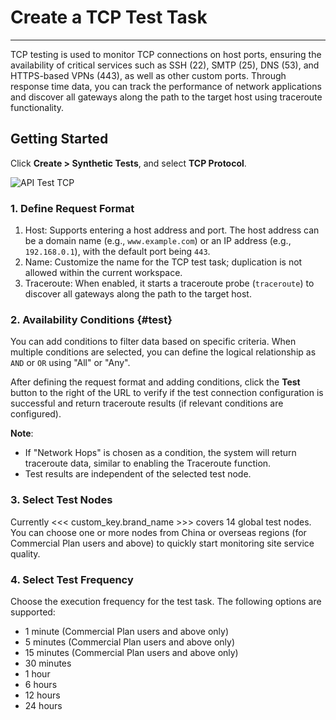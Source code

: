 # Create a TCP Test Task
---

TCP testing is used to monitor TCP connections on host ports, ensuring the availability of critical services such as SSH (22), SMTP (25), DNS (53), and HTTPS-based VPNs (443), as well as other custom ports. Through response time data, you can track the performance of network applications and discover all gateways along the path to the target host using traceroute functionality.


## Getting Started

Click **Create > Synthetic Tests**, and select **TCP Protocol**.

![API Test TCP](../../img/api_test_tcp.png)


### 1. Define Request Format

1. Host: Supports entering a host address and port. The host address can be a domain name (e.g., `www.example.com`) or an IP address (e.g., `192.168.0.1`), with the default port being `443`.  
2. Name: Customize the name for the TCP test task; duplication is not allowed within the current workspace.  
3. Traceroute: When enabled, it starts a traceroute probe (`traceroute`) to discover all gateways along the path to the target host.

### 2. Availability Conditions {#test}

You can add conditions to filter data based on specific criteria. When multiple conditions are selected, you can define the logical relationship as `AND` or `OR` using "All" or "Any".


After defining the request format and adding conditions, click the **Test** button to the right of the URL to verify if the test connection configuration is successful and return traceroute results (if relevant conditions are configured).


**Note**:

- If "Network Hops" is chosen as a condition, the system will return traceroute data, similar to enabling the Traceroute function.
- Test results are independent of the selected test node.

### 3. Select Test Nodes

Currently <<< custom_key.brand_name >>> covers 14 global test nodes. You can choose one or more nodes from China or overseas regions (for Commercial Plan users and above) to quickly start monitoring site service quality.


### 4. Select Test Frequency

Choose the execution frequency for the test task. The following options are supported:

- 1 minute (Commercial Plan users and above only)
- 5 minutes (Commercial Plan users and above only)
- 15 minutes (Commercial Plan users and above only)
- 30 minutes
- 1 hour
- 6 hours
- 12 hours
- 24 hours